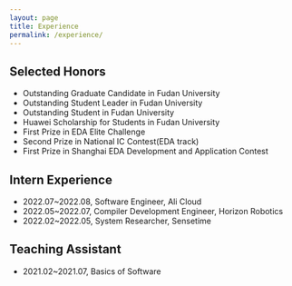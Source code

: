 ```yaml
---
layout: page
title: Experience
permalink: /experience/
---
```

## Selected Honors
- Outstanding Graduate Candidate in Fudan University
- Outstanding Student Leader in Fudan University
- Outstanding Student in Fudan University
- Huawei Scholarship for Students in Fudan University
- First Prize in  EDA Elite Challenge
- Second Prize in National IC Contest(EDA track)
- First Prize in Shanghai EDA Development and Application Contest

## Intern Experience
- 2022.07~2022.08, Software Engineer, Ali Cloud
- 2022.05~2022.07, Compiler Development Engineer, Horizon Robotics
- 2022.02~2022.05, System Researcher, Sensetime

## Teaching Assistant
- 2021.02~2021.07, Basics of Software

   
   

